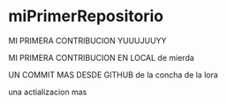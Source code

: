 # miPrimerRepositorio

MI PRIMERA CONTRIBUCION YUUUJUUYY

MI PRIMERA CONTRIBUCION EN LOCAL de mierda

UN COMMIT MAS DESDE GITHUB de la concha de la lora

una actializacion mas
